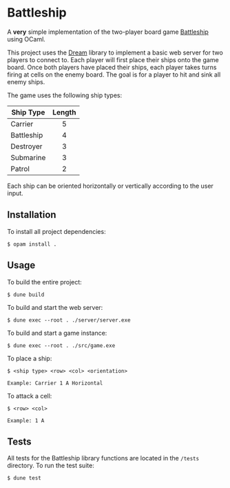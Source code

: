 # Battleship

A **very** simple implementation of  the two-player board game [Battleship](https://en.wikipedia.org/wiki/Battleship_(game)) using OCaml.

This project uses the [Dream](https://aantron.github.io/dream/) library to implement a basic web server for two players to connect to. Each player will first place their ships onto the game board. Once both players have placed their ships, each player takes turns firing at cells on the enemy board. The goal is for a player to hit and sink all enemy ships.

The game uses the following ship types:

| Ship Type  | Length |
|------------|:------:|
| Carrier    |    5   |
| Battleship |    4   |
| Destroyer  |    3   |
| Submarine  |    3   |
| Patrol     |    2   |

Each ship can be oriented horizontally or vertically according to the user input.

## Installation

To install all project dependencies:

```
$ opam install .
```

## Usage

To build the entire project:

```
$ dune build
```

To build and start the web server:

```
$ dune exec --root . ./server/server.exe
```

To build and start a game instance:

```
$ dune exec --root . ./src/game.exe
```

To place a ship:

```
$ <ship type> <row> <col> <orientation>

Example: Carrier 1 A Horizontal
```

To attack a cell:

```
$ <row> <col>

Example: 1 A
```

## Tests

All tests for the Battleship library functions are located in the `/tests` directory. To run the test suite:

```
$ dune test
```
